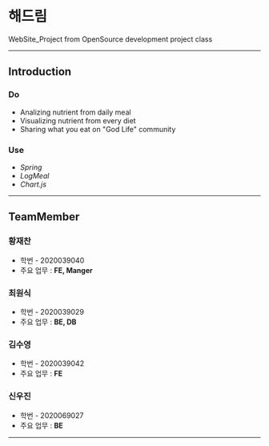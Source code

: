 # 해드림
WebSite_Project from OpenSource development project class 
____
## Introduction
### Do
- Analizing nutrient from daily meal
- Visualizing nutrient from every diet
- Sharing what you eat on "God Life" community
### Use
- *Spring*
- *LogMeal*
- *Chart.js*
___
## TeamMember
### 황재찬
- 학번 - 2020039040
- 주요 업무 : **FE, Manger**
###  최원식
- 학번 - 2020039029
- 주요 업무 : **BE, DB**
###  김수영
- 학번 - 2020039042
- 주요 업무 : **FE**
### 신우진
- 학번 - 2020069027
- 주요 업무 : **BE**
___

